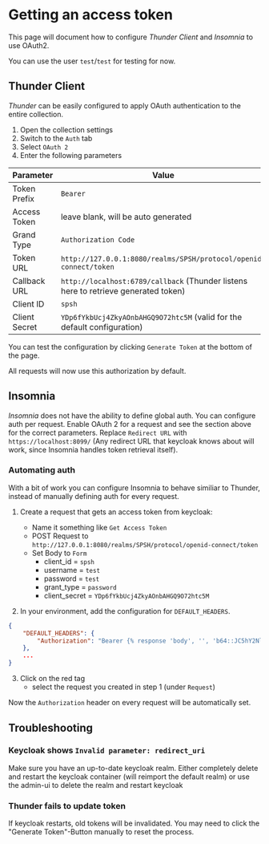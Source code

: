 # Getting an access token

This page will document how to configure _Thunder Client_ and _Insomnia_ to use OAuth2.

You can use the user `test`/`test` for testing for now.

## Thunder Client

_Thunder_ can be easily configured to apply OAuth authentication to the entire collection.

1. Open the collection settings
2. Switch to the `Auth` tab
3. Select `OAuth 2`
4. Enter the following parameters

| Parameter     | Value                                                                               |
| ------------- | ----------------------------------------------------------------------------------- |
| Token Prefix  | `Bearer`                                                                            |
| Access Token  | leave blank, will be auto generated                                                 |
| Grand Type    | `Authorization Code`                                                                |
| Token URL     | `http://127.0.0.1:8080/realms/SPSH/protocol/openid-connect/token`                   |
| Callback URL  | `http://localhost:6789/callback` (Thunder listens here to retrieve generated token) |
| Client ID     | `spsh`                                                                              |
| Client Secret | `YDp6fYkbUcj4ZkyAOnbAHGQ9O72htc5M` (valid for the default configuration)            |

You can test the configuration by clicking `Generate Token` at the bottom of the page.

All requests will now use this authorization by default.

## Insomnia

_Insomnia_ does not have the ability to define global auth. You can configure auth per request. Enable OAuth 2 for a request and see the section above for the correct parameters. Replace `Redirect URL` with `https://localhost:8099/` (Any redirect URL that keycloak knows about will work, since Insomnia handles token retrieval itself).

### Automating auth

With a bit of work you can configure Insomnia to behave similiar to Thunder, instead of manually defining auth for every request.

1. Create a request that gets an access token from keycloak:

    - Name it something like `Get Access Token`
    - POST Request to `http://127.0.0.1:8080/realms/SPSH/protocol/openid-connect/token`
    - Set Body to `Form`
        - client_id = `spsh`
        - username = `test`
        - password = `test`
        - grant_type = `password`
        - client_secret = `YDp6fYkbUcj4ZkyAOnbAHGQ9O72htc5M`

2. In your environment, add the configuration for `DEFAULT_HEADERS`.

```JSON
{
    "DEFAULT_HEADERS": {
		"Authorization": "Bearer {% response 'body', '', 'b64::JC5hY2Nlc3NfdG9rZW4=::46b', 'when-expired', 300 %}"
	},
    ...
}
```

3. Click on the red tag
    - select the request you created in step 1 (under `Request`)

Now the `Authorization` header on every request will be automatically set.

## Troubleshooting

### Keycloak shows `Invalid parameter: redirect_uri`

Make sure you have an up-to-date keycloak realm. Either completely delete and restart the keycloak container (will reimport the default realm) or use the admin-ui to delete the realm and restart keycloak

### Thunder fails to update token

If keycloak restarts, old tokens will be invalidated. You may need to click the "Generate Token"-Button manually to reset the process.
